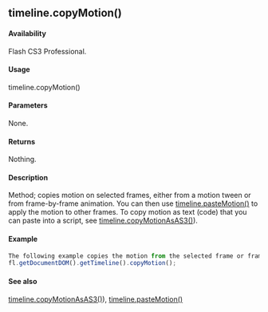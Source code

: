## timeline.copyMotion()

#### Availability

Flash CS3 Professional.

#### Usage

timeline.copyMotion()

#### Parameters

None.

#### Returns

Nothing.

#### Description

Method; copies motion on selected frames, either from a motion tween or from frame-by-frame animation. You can then use [timeline.pasteMotion()](#!AdobeDocs/developers-animatesdk-docs/test/Timeline_object/timeli36.md) to apply the motion to other frames.
To copy motion as text (code) that you can paste into a script, see [timeline.copyMotionAsAS3()](#!AdobeDocs/developers-animatesdk-docs/test/Timeline_object/timelin9.md)).

#### Example

```javascript
The following example copies the motion from the selected frame or frames:
fl.getDocumentDOM().getTimeline().copyMotion();

```
#### See also

[timeline.copyMotionAsAS3()](#!AdobeDocs/developers-animatesdk-docs/test/Timeline_object/timelin9.md)), [timeline.pasteMotion()](#!AdobeDocs/developers-animatesdk-docs/test/Timeline_object/timeli36.md)

<span id="timeline.copyMotionAsAS3()" class="anchor"></span>
